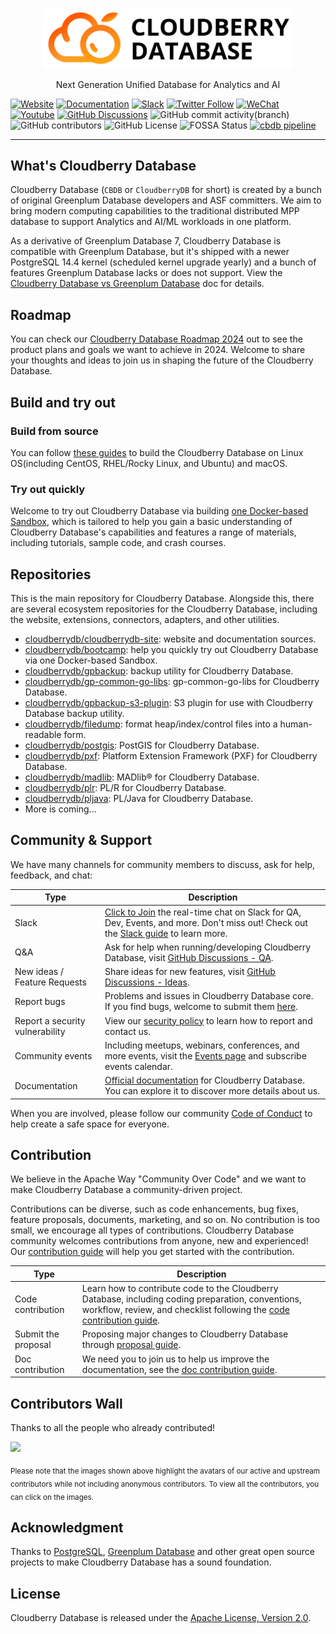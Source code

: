 <p align="center">
  <picture>
    <source media="(prefers-color-scheme: light)" srcset="./.github/full_color_black.svg">
    <source media="(prefers-color-scheme: dark)" srcset="./.github/full_color_white.svg">
    <img alt="Cloudberry Database Logo" src="./.github/full_color_black.svg" width="400px">
  </picture>
</p>

<p align="center">
    Next Generation Unified Database for Analytics and AI
</p>

[![Website](https://img.shields.io/badge/Website-eebc46)](https://cloudberrydb.org)
[![Documentation](https://img.shields.io/badge/Documentation-acd94a)](https://cloudberrydb.org/docs)
[![Slack](https://img.shields.io/badge/Join_Slack-6a32c9)](https://communityinviter.com/apps/cloudberrydb/welcome)
[![Twitter Follow](https://img.shields.io/twitter/follow/cloudberrydb)](https://twitter.com/cloudberrydb)
[![WeChat](https://img.shields.io/badge/WeChat-eebc46)](https://cloudberrydb.org/community/wechat)
[![Youtube](https://img.shields.io/badge/Youtube-gebc46)](https://youtube.com/@cloudberrydb)
[![GitHub Discussions](https://img.shields.io/github/discussions/cloudberrydb/cloudberrydb)](https://github.com/orgs/cloudberrydb/discussions)
![GitHub commit activity(branch)](https://img.shields.io/github/commit-activity/m/cloudberrydb/cloudberrydb)
![GitHub contributors](https://img.shields.io/github/contributors/cloudberrydb/cloudberrydb)
![GitHub License](https://img.shields.io/github/license/cloudberrydb/cloudberrydb)
![FOSSA Status](https://app.fossa.com/api/projects/git%2Bgithub.com%2Fcloudberrydb%2Fcloudberrydb.svg?type=shield)
[![cbdb pipeline](https://github.com/cloudberrydb/cloudberrydb/actions/workflows/build.yml/badge.svg)](https://github.com/cloudberrydb/cloudberrydb/actions/workflows/build.yml)

---------

## What's Cloudberry Database

Cloudberry Database (`CBDB` or `CloudberryDB` for short) is created by a bunch
of original Greenplum Database developers and ASF committers. We aim to bring
modern computing capabilities to the traditional distributed MPP database to
support Analytics and AI/ML workloads in one platform.

As a derivative of Greenplum Database 7, Cloudberry Database is compatible
with Greenplum Database, but it's shipped with a newer PostgreSQL 14.4 kernel
(scheduled kernel upgrade yearly) and a bunch of features Greenplum Database
lacks or does not support. View the [Cloudberry Database vs Greenplum
Database](https://cloudberrydb.org/docs/cbdb-vs-gp-features) doc for details.

## Roadmap

You can check our [Cloudberry Database Roadmap
2024](https://github.com/orgs/cloudberrydb/discussions/369) out to see the
product plans and goals we want to achieve in 2024. Welcome to share your
thoughts and ideas to join us in shaping the future of the Cloudberry
Database.

## Build and try out

### Build from source

You can follow [these guides](./deploy/build) to build the Cloudberry Database on
Linux OS(including CentOS, RHEL/Rocky Linux, and Ubuntu) and macOS.

### Try out quickly

Welcome to try out Cloudberry Database via building [one Docker-based
Sandbox](https://github.com/cloudberrydb/bootcamp), which is tailored to help
you gain a basic understanding of Cloudberry Database's capabilities and
features a range of materials, including tutorials, sample code, and crash
courses.

## Repositories

This is the main repository for Cloudberry Database. Alongside this, there are
several ecosystem repositories for the Cloudberry Database, including the
website, extensions, connectors, adapters, and other utilities.

* [cloudberrydb/cloudberrydb-site](https://github.com/cloudberrydb/cloudberrydb-site): website and documentation sources.
* [cloudberrydb/bootcamp](https://github.com/cloudberrydb/bootcamp): help you quickly try out Cloudberry Database via one Docker-based Sandbox.
* [cloudberrydb/gpbackup](https://github.com/cloudberrydb/gpbackup): backup utility for Cloudberry Database.
* [cloudberrydb/gp-common-go-libs](https://github.com/cloudberrydb/gp-common-go-libs): gp-common-go-libs for Cloudberry Database.
* [cloudberrydb/gpbackup-s3-plugin](https://github.com/cloudberrydb/gpbackup-s3-plugin): S3 plugin for use with Cloudberry Database backup utility. 
* [cloudberrydb/filedump](https://github.com/cloudberrydb/filedump): format heap/index/control files into a human-readable form.
* [cloudberrydb/postgis](https://github.com/cloudberrydb/postgis): PostGIS for Cloudberry Database.
* [cloudberrydb/pxf](https://github.com/cloudberrydb/pxf): Platform Extension Framework (PXF) for Cloudberry Database.
* [cloudberrydb/madlib](https://github.com/cloudberrydb/madlib): MADlib® for Cloudberry Database.
* [cloudberrydb/plr](https://github.com/cloudberrydb/plr): PL/R for Cloudberry Database. 
* [cloudberrydb/pljava](https://github.com/cloudberrydb/pljava): PL/Java for Cloudberry Database.
* More is coming...

## Community & Support

We have many channels for community members to discuss, ask for help,
feedback, and chat:

| Type | Description |
|------|-------------|
| Slack | [Click to Join](https://communityinviter.com/apps/cloudberrydb/welcome) the real-time chat on Slack for QA, Dev, Events, and more. Don't miss out! Check out the [Slack guide](https://cloudberrydb.org/community/slack) to learn more. |
| Q&A | Ask for help when running/developing Cloudberry Database, visit [GitHub Discussions - QA](https://github.com/orgs/cloudberrydb/discussions/categories/q-a). |
| New ideas / Feature Requests | Share ideas for new features, visit [GitHub Discussions - Ideas](https://github.com/orgs/cloudberrydb/discussions/categories/ideas-feature-requests).  |
| Report bugs | Problems and issues in Cloudberry Database core. If you find bugs, welcome to submit them [here](https://github.com/cloudberrydb/cloudberrydb/issues).  |
| Report a security vulnerability | View our [security policy](https://github.com/cloudberrydb/cloudberrydb/security/policy) to learn how to report and contact us.  |
| Community events | Including meetups, webinars, conferences, and more events, visit the [Events page](https://cloudberrydb.org/community/events) and subscribe events calendar.  |
| Documentation | [Official documentation](https://cloudberrydb.org/docs/) for Cloudberry Database. You can explore it to discover more details about us. |

When you are involved, please follow our community [Code of
Conduct](https://cloudberrydb.org/community/coc) to help create a safe space
for everyone.

## Contribution

We believe in the Apache Way "Community Over Code" and we want to make
Cloudberry Database a community-driven project.

Contributions can be diverse, such as code enhancements, bug fixes, feature
proposals, documents, marketing, and so on. No contribution is too small, we
encourage all types of contributions. Cloudberry Database community welcomes
contributions from anyone, new and experienced! Our [contribution
guide](https://cloudberrydb.org/contribute) will help you get started with the
contribution.

| Type | Description |
|----|---------------|
| Code contribution | Learn how to contribute code to the Cloudberry Database, including coding preparation, conventions, workflow, review, and checklist following the [code contribution guide](https://cloudberrydb.org/contribute/code).|
| Submit the proposal | Proposing major changes to Cloudberry Database through [proposal guide](https://cloudberrydb.org/contribute/proposal).|
| Doc contribution | We need you to join us to help us improve the documentation, see the [doc contribution guide](https://cloudberrydb.org/contribute/doc).|

## Contributors Wall

Thanks to all the people who already contributed!

<a href="https://github.com/cloudberrydb/cloudberrydb/graphs/contributors">
  <img src="https://contrib.rocks/image?repo=cloudberrydb/cloudberrydb&max=800&columns=20&anon=0" />
</a>

<sub>Please note that the images shown above highlight the avatars of our
active and upstream contributors while not including anonymous
contributors. To view all the contributors, you can click on the images.</sub>

## Acknowledgment

Thanks to [PostgreSQL](https://www.postgresql.org/), [Greenplum
Database](https://greenplum.org/) and other great open source projects to make
Cloudberry Database has a sound foundation.

## License

Cloudberry Database is released under the [Apache License, Version
2.0](https://github.com/cloudberrydb/cloudberrydb/blob/main/LICENSE).
